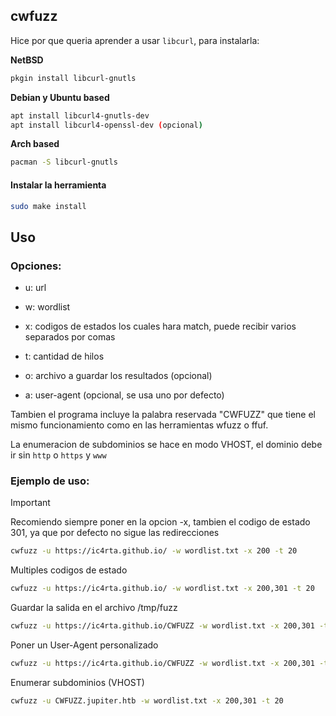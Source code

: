 ## cwfuzz

Hice por que queria aprender a usar ```libcurl```, para instalarla:

**NetBSD**

```bash
pkgin install libcurl-gnutls
```

**Debian y Ubuntu based**

```bash
apt install libcurl4-gnutls-dev
apt install libcurl4-openssl-dev (opcional)
```

**Arch based**

```bash
pacman -S libcurl-gnutls
```

#### Instalar la herramienta

```bash
sudo make install
```

## Uso

### Opciones:

- u: url

- w: wordlist 

- x: codigos de estados los cuales hara match, puede recibir varios separados por comas

- t: cantidad de hilos

- o: archivo a guardar los resultados (opcional)

- a: user-agent (opcional, se usa uno por defecto)

Tambien el programa incluye la palabra reservada "CWFUZZ" que tiene el mismo funcionamiento como en las herramientas wfuzz o ffuf.

La enumeracion de subdominios se hace en modo VHOST, el dominio debe ir sin `http` o `https` y `www`

### Ejemplo de uso:

> [!IMPORTANT]  
> Recomiendo siempre poner en la opcion -x, tambien el codigo de estado 301, ya que por defecto no sigue las redirecciones


```bash
cwfuzz -u https://ic4rta.github.io/ -w wordlist.txt -x 200 -t 20
```

Multiples codigos de estado

```bash
cwfuzz -u https://ic4rta.github.io/ -w wordlist.txt -x 200,301 -t 20
```

Guardar la salida en el archivo /tmp/fuzz

```bash
cwfuzz -u https://ic4rta.github.io/CWFUZZ -w wordlist.txt -x 200,301 -t 20 -o /tmp/fuzz
```

Poner un User-Agent personalizado

```bash
cwfuzz -u https://ic4rta.github.io/CWFUZZ -w wordlist.txt -x 200,301 -t 20 -o /tmp/fuzz -a "Cwfuzz"
```

Enumerar subdominios (VHOST)

```bash
cwfuzz -u CWFUZZ.jupiter.htb -w wordlist.txt -x 200,301 -t 20
```
